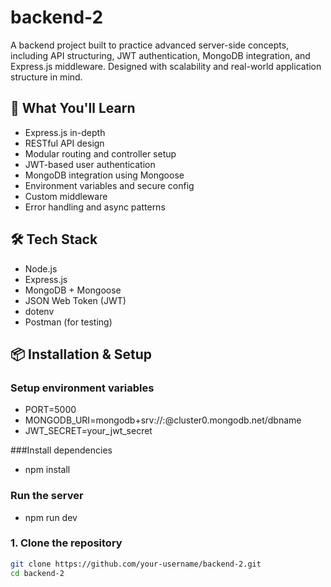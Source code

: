 # backend-2

A backend project built to practice advanced server-side concepts, including API structuring, JWT authentication, MongoDB integration, and Express.js middleware. Designed with scalability and real-world application structure in mind.

## 🔧 What You'll Learn

- Express.js in-depth
- RESTful API design
- Modular routing and controller setup
- JWT-based user authentication
- MongoDB integration using Mongoose
- Environment variables and secure config
- Custom middleware
- Error handling and async patterns

## 🛠 Tech Stack

- Node.js
- Express.js
- MongoDB + Mongoose
- JSON Web Token (JWT)
- dotenv
- Postman (for testing)


## 📦 Installation & Setup
### Setup environment variables
- PORT=5000
- MONGODB_URI=mongodb+srv://<username>:<password>@cluster0.mongodb.net/dbname
- JWT_SECRET=your_jwt_secret
  
###Install dependencies
- npm install
  
### Run the server
- npm run dev

### 1. Clone the repository

```bash
git clone https://github.com/your-username/backend-2.git
cd backend-2

 
 
